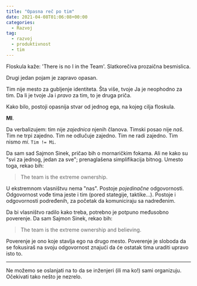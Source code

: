 ```yaml
---
title: "Opasna reč po tim"
date: 2021-04-08T01:06:08+00:00
categories:
  - Razvoj
tag:
  - razvoj
  - produktivnost
  - tim
---
```


Floskula kaže: 'There is no I in the Team'. Slatkorečiva prozaična besmislica.

Drugi jedan pojam je zapravo opasan.

<!--more-->

Tim nije mesto za gubljenje identiteta. Šta više, tvoje Ja je neophodno za tim. Da li je tvoje Ja i _pravo_ za tim, to je druga priča.

Kako bilo, postoji opasnija stvar od jednog ega, na kojeg cilja floskula.

**MI**.

Da verbalizujem: tim nije _zajednica_ njenih članova. Timski posao nije _naš_. Tim ne trpi zajedno. Tim ne odlučuje zajedno. Tim ne radi zajedno. Tim nismo _mi_. `Tim != Mi`.

Da sam sad Sajmon Sinek, pričao bih o mornaričkim fokama. Ali ne kako su "svi za jednog, jedan za sve"; prenaglašena simplifikacija bitnog. Umesto toga, rekao bih:

> The team is the extreme ownership.

U ekstremnom vlasništvu nema "nas". Postoje _pojedinačne_ odgovornosti. Odgovornost vođe tima jeste i tim (pored stategije, taktike...). Postoje i odgovornosti podređenih, za početak da komuniciraju sa nadređenim.

Da bi vlasništvo radilo kako treba, potrebno je potpuno međusobno poverenje. Da sam Sajmon Sinek, rekao bih:

> The team is the extreme ownership and believing.

Poverenje je ono koje stavlja ego na drugo mesto. Poverenje je sloboda da se fokusiraš na svoju odgovornost znajući da će ostatak tima uraditi upravo isto to.

----

Ne možemo se oslanjati na to da se inženjeri (ili ma ko!) sami organizuju. Očekivati tako nešto je nezrelo.
